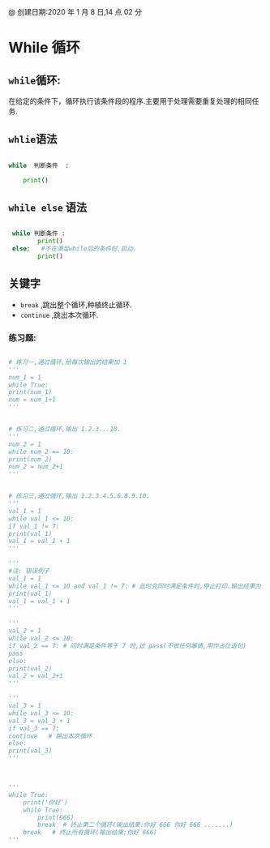 @ 创建日期:2020 年 1 月 8 日,14 点 02 分

# While 循环

## `while`循环:

在给定的条件下，循环执行该条件段的程序.主要用于处理需要重复处理的相同任务.

## `whlie`语法

```py

while  判断条件  :

    print()


```

## `while else` 语法

```py

 while 判断条件 :
        print()
 else:   #不在满足while后的条件时,启动.
        print()

```

## 关键字

- `break` ,跳出整个循环,种植终止循环.
- `continue` ,跳出本次循环.

### 练习题:

```py

# 练习一,通过循环,给每次输出的结果加 1
'''
num_1 = 1
while True:
print(num_1)
num = num_1+1
'''


# 练习二,通过循环,输出 1.2.3...10.
'''
num_2 = 1
while num_2 <= 10:
print(num_2)
num_2 = num_2+1
'''


# 练习三,通过循环,输出 1.2.3.4.5.6.8.9.10.
'''
val_1 = 1
while val_1 <= 10:
if val_1 != 7:
print(val_1)
val_1 = val_1 + 1
'''

'''
#注: 错误例子
val_1 = 1
while val_1 <= 10 and val_1 != 7: # 此时会同时满足条件时,停止打印.输出结果为 1...6,
print(val_1)
val_1 = val_1 + 1
'''

'''
val_2 = 1
while val_2 <= 10:
if val_2 == 7: # 同时满足条件等于 7 时,过 pass(不做任何事情,用作占位语句)
pass
else:
print(val_2)
val_2 = val_2+1
'''

'''
val_3 = 1
while val_3 <= 10:
val_3 = val_3 + 1
if val_3 == 7:
continue   # 跳出本次循环
else:
print(val_3)
'''



'''
while True:
    print('你好')
    while True:
        print(666)
        break  # 终止第二个循环(输出结果:你好 666 你好 666 .......)
    break   # 终止所有循环(输出结果:你好 666)
'''




```
